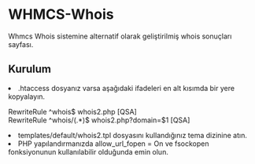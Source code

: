# WHMCS-Whois
Whmcs Whois sistemine alternatif olarak geliştirilmiş whois sonuçları sayfası.

<h2>Kurulum</h2>
<li>.htaccess dosyanız varsa aşağıdaki ifadeleri en alt kısımda bir yere kopyalayın.


RewriteRule ^whois$			whois2.php [QSA]<br />
RewriteRule ^whois/(.*)$	whois2.php?domain=$1 [QSA]
</li>
<li>templates/default/whois2.tpl dosyasını kullandığınız tema dizinine atın.</li>
<li>PHP yapılandırmanızda allow_url_fopen = On ve fsockopen fonksiyonunun kullanılabilir olduğunda emin olun.</li>
